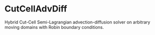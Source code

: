 # CutCellAdvDiff
Hybrid Cut-Cell Semi-Lagrangian advection-diffusion solver on arbitrary moving domains with Robin boundary conditions.

